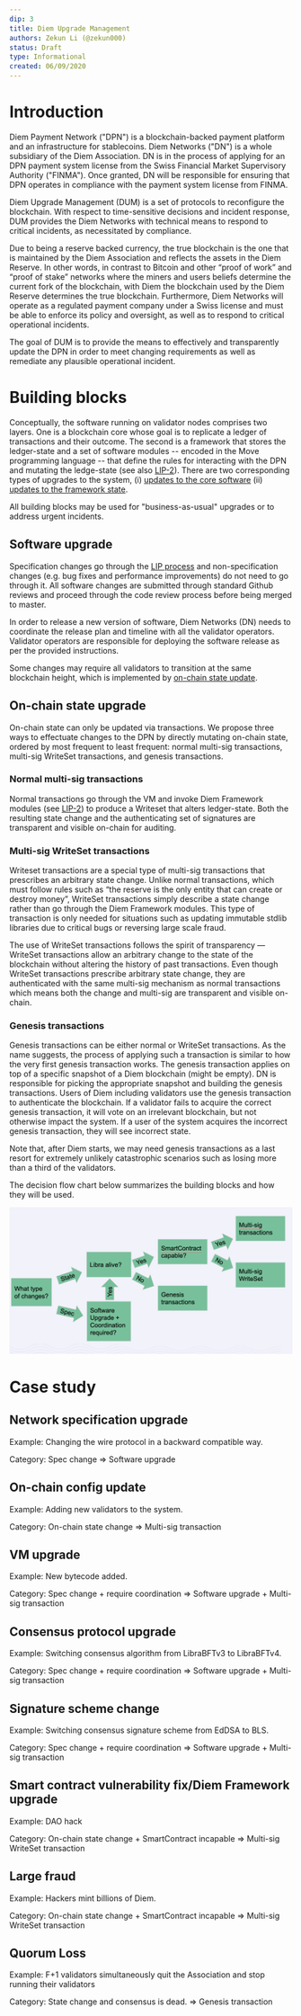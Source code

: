 ```yaml
---
dip: 3
title: Diem Upgrade Management
authors: Zekun Li (@zekun000)
status: Draft
type: Informational
created: 06/09/2020
---
```


# Introduction
Diem Payment Network ("DPN") is a blockchain-backed payment platform and an infrastructure for stablecoins. Diem Networks ("DN") is a whole subsidiary of the Diem Association. DN is in the process of applying for an DPN payment system license from the Swiss Financial Market Supervisory Authority ("FINMA"). Once granted, DN will be responsible for ensuring that DPN operates in compliance with the payment system license from FINMA.

Diem Upgrade Management (DUM) is a set of protocols to reconfigure the blockchain. With respect to time-sensitive decisions and incident response, DUM provides the Diem Networks with technical means to respond to critical incidents, as necessitated by compliance.

Due to being a reserve backed currency, the true blockchain is the one that is maintained by the Diem Association and reflects the assets in the Diem Reserve. In other words, in contrast to Bitcoin and other “proof of work” and “proof of stake” networks where the miners and users beliefs determine the current fork of the blockchain, with Diem the blockchain used by the Diem Reserve determines the true blockchain. Furthermore, Diem Networks will operate as a regulated payment company under a Swiss license and must be able to enforce its policy and oversight, as well as to respond to critical operational incidents.

The goal of DUM is to provide the means to effectively and transparently update the DPN in order to meet changing requirements as well as remediate any plausible operational incident.

# Building blocks
Conceptually, the software running on validator nodes comprises two layers. One is a blockchain core whose goal is to replicate a ledger of transactions and their outcome. The second is a framework that stores the ledger-state and a set of software modules -- encoded in the Move programming language -- that define the rules for interacting with the DPN and mutating the ledge-state (see also [LIP-2](./lip-2.md)). There are two corresponding types of upgrades to the system, (i) [updates to the core software](#software-upgrade) (ii) [updates to the framework state](#on-chain-state-upgrade).

All building blocks may be used for "business-as-usual" upgrades or to address urgent incidents.

## Software upgrade
Specification changes go through the [LIP process](./lip-0.md) and non-specification changes (e.g. bug fixes and performance improvements) do not need to go through it. All software changes are submitted through standard Github reviews and proceed through the code review process before being merged to master.

In order to release a new version of software, Diem Networks (DN) needs to coordinate the release plan and timeline with all the validator operators. Validator operators are responsible for deploying the software release as per the provided instructions.

Some changes may require all validators to transition at the same blockchain height, which is implemented by [on-chain state update](#on-chain-state-upgrade).

## On-chain state upgrade
On-chain state can only be updated via transactions. We propose three ways to effectuate changes to the DPN by directly mutating on-chain state, ordered by most frequent to least frequent: normal multi-sig transactions, multi-sig WriteSet transactions, and genesis transactions.

### Normal multi-sig transactions
Normal transactions go through the VM and invoke Diem Framework modules (see [LIP-2](./lip-2.md)) to produce a Writeset that alters ledger-state. Both the resulting state change and the authenticating set of signatures are transparent and visible on-chain for auditing.

### Multi-sig WriteSet transactions
Writeset transactions are a special type of multi-sig transactions that prescribes an arbitrary state change. Unlike normal transactions, which must follow rules such as “the reserve is the only entity that can create or destroy money”, WriteSet transactions simply describe a state change rather than go through the Diem Framework modules. This type of transaction is only needed for situations such as updating immutable stdlib libraries due to critical bugs or reversing large scale fraud.

The use of WriteSet transactions follows the spirit of transparency — WriteSet transactions allow an arbitrary change to the state of the blockchain without altering the history of past transactions.
Even though WriteSet transactions prescribe arbitrary state change, they are authenticated with the same multi-sig mechanism as normal transactions which means both the change and multi-sig are transparent and visible on-chain.

### Genesis transactions
Genesis transactions can be either normal or WriteSet transactions. As the name suggests, the process of applying such a transaction is similar to how the very first genesis transaction works. The genesis transaction applies on top of a specific snapshot of a Diem blockchain (might be empty). DN is responsible for picking the appropriate snapshot and building the genesis transactions. Users of Diem including validators use the genesis transaction to authenticate the blockchain. If a validator fails to acquire the correct genesis transaction, it will vote on an irrelevant blockchain, but not otherwise impact the system. If a user of the system acquires the incorrect genesis transaction, they will see incorrect state.

Note that, after Diem starts, we may need genesis transactions as a last resort for extremely unlikely catastrophic scenarios such as losing more than a third of the validators.

The decision flow chart below summarizes the building blocks and how they will be used.

![Decision flow](../static/img/LIP-3-decision-flow.png)

# Case study

## Network specification upgrade
Example: Changing the wire protocol in a backward compatible way.

Category: Spec change => Software upgrade
## On-chain config update
Example: Adding new validators to the system.

Category: On-chain state change => Multi-sig transaction
## VM upgrade
Example: New bytecode added.

Category: Spec change + require coordination => Software upgrade + Multi-sig transaction
## Consensus protocol upgrade
Example: Switching consensus algorithm from LibraBFTv3 to LibraBFTv4.

Category: Spec change + require coordination => Software upgrade + Multi-sig transaction
## Signature scheme change
Example: Switching consensus signature scheme from EdDSA to BLS.

Category: Spec change + require coordination => Software upgrade + Multi-sig transaction
## Smart contract vulnerability fix/Diem Framework upgrade
Example: DAO hack

Category: On-chain state change + SmartContract incapable => Multi-sig WriteSet transaction
## Large fraud
Example: Hackers mint billions of Diem.

Category: On-chain state change + SmartContract incapable => Multi-sig WriteSet transaction
## Quorum Loss
Example: F+1 validators simultaneously quit the Association and stop running their validators

Category: State change and consensus is dead. => Genesis transaction
